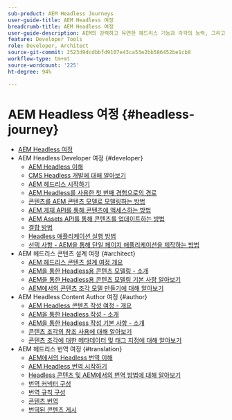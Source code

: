```yaml
---
sub-product: AEM Headless Journeys
user-guide-title: AEM Headless 여정
breadcrumb-title: AEM Headless 여정
user-guide-description: AEM의 강력하고 유연한 헤드리스 기능과 각각의 능력, 그리고 귀하의 프로젝트에서 이들 기능을 활용하는 방법에 대한 가이드 여정을 받으십시오.
feature: Developer Tools
role: Developer, Architect
source-git-commit: 2523d9dcdbbfd9107e43ca53e2bb586452be1cb8
workflow-type: tm+mt
source-wordcount: '225'
ht-degree: 94%

---
```



# AEM Headless 여정 {#headless-journey}

+ [AEM Headless 여정](/help/journey-headless/home.md)
+ AEM Headless Developer 여정 {#developer}
   + [AEM Headless 이해](developer/overview.md)
   + [CMS Headless 개발에 대해 알아보기](developer/learn-about.md)
   + [AEM 헤드리스 시작하기](developer/getting-started.md)
   + [AEM Headless를 사용한 첫 번째 경험으로의 경로](developer/path-to-first-experience.md)
   + [콘텐츠를 AEM 콘텐츠 모델로 모델링하는 방법](developer/model-your-content.md)
   + [AEM 게재 API를 통해 콘텐츠에 액세스하는 방법](developer/access-your-content.md)
   + [AEM Assets API를 통해 콘텐츠를 업데이트하는 방법](developer/update-your-content.md)
   + [결합 방법](developer/put-it-all-together.md)
   + [Headless 애플리케이션 실행 방법](developer/go-live.md)
   + [선택 사항 - AEM을 통해 단일 페이지 애플리케이션을 제작하는 방법](developer/create-spa.md)
+ AEM 헤드리스 콘텐츠 설계 여정 {#architect}
   + [AEM 헤드리스 콘텐츠 설계 여정 개요](architect/overview.md)
   + [AEM을 통한 Headless용 콘텐츠 모델링 - 소개](architect/introduction.md)
   + [AEM을 통한 Headless용 콘텐츠 모델링 기본 사항 알아보기](architect/basics.md)
   + [AEM에서의 콘텐츠 조각 모델 만들기에 대해 알아보기](architect/model-structure.md)
+ AEM Headless Content Author 여정 {#author}
   + [AEM Headless 콘텐츠 작성 여정 - 개요](author/overview.md)
   + [AEM을 통한 Headless 작성 - 소개](author/introduction.md)
   + [AEM을 통한 Headless 작성 기본 사항 - 소개](author/basics.md)
   + [콘텐츠 조각의 참조 사용에 대해 알아보기](author/references.md)
   + [콘텐츠 조각에 대한 메타데이터 및 태그 지정에 대해 알아보기](author/metadata-tagging.md)
+ AEM 헤드리스 번역 여정 {#translation}
   + [AEM에서의 Headless 번역 이해](translation/overview.md)
   + [AEM Headless 번역 시작하기](translation/getting-started.md)
   + [Headless 콘텐츠 및 AEM에서의 번역 방법에 대해 알아보기](translation/learn-about.md)
   + [번역 커넥터 구성](translation/configure-connector.md)
   + [번역 규칙 구성](translation/translation-rules.md)
   + [콘텐츠 번역](translation/translate-content.md)
   + [번역된 콘텐츠 게시](translation/publish-content.md)
